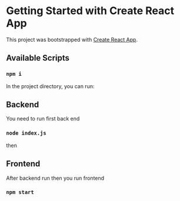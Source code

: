 # Getting Started with Create React App

This project was bootstrapped with [Create React App](https://github.com/facebook/create-react-app).

## Available Scripts

### `npm i`


In the project directory, you can run:
## Backend 
You need to run first back end 
### `node index.js`

then

## Frontend
After backend run then you run frontend
### `npm start`

